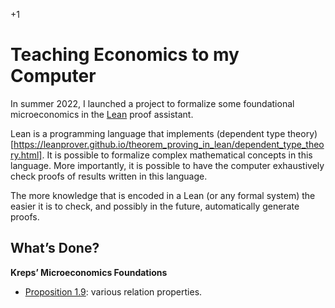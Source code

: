 +1

# Teaching Economics to my Computer

In summer 2022, I launched a project to formalize some foundational microeconomics in the [Lean](https://leanprover.github.io) proof assistant. 

Lean is a programming language that implements (dependent type theory)[https://leanprover.github.io/theorem_proving_in_lean/dependent_type_theory.html]. It is possible to formalize complex mathematical concepts in this language. More importantly, it is possible to have the computer exhaustively check proofs of results written in this language.

The more knowledge that is encoded in a Lean (or any formal system) the easier it is to check, and possibly in the future, automatically generate proofs. 

## What’s Done?

**Kreps’ Microeconomics Foundations** 

- [Proposition 1.9](https://github.com/gregleo-econ/formal-microeconoimcs/blob/main/src/Kreps_Prop_1_9.lean): various relation properties.